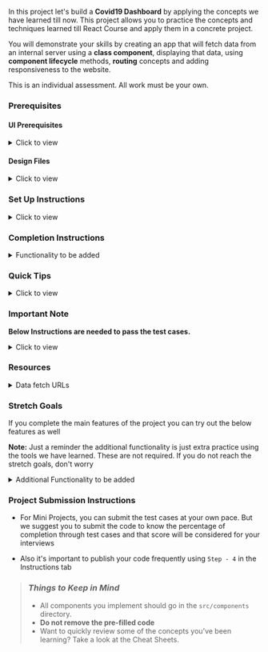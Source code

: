 In this project let's build a **Covid19 Dashboard** by applying the concepts we have learned till now. This project allows you to practice the concepts and techniques learned till React Course and apply them in a concrete project.

You will demonstrate your skills by creating an app that will fetch data from an internal server using a **class component**, displaying that data, using **component lifecycle** methods, **routing** concepts and adding responsiveness to the website.

This is an individual assessment. All work must be your own.

### Prerequisites

#### UI Prerequisites

<details>
<summary>Click to view</summary>

- What is Figma?
  - Figma is a vector graphics editor and prototyping tool which is primarily web-based. You can check more info on the <a href="https://www.figma.com/" target="_blank">Website</a>
- Create a Free account in Figma
  - Kindly follow the instructions as shown in <a href="https://www.youtube.com/watch?v=hrHL2VLMl7g" target="_blank">this</a> video to create a Free Figma account. Watch the video upto **00:55**
- How to Check CSS in Figma?
  - Kindly follow the instructions as shown in <a href="https://youtu.be/B242nuM3y2s?t=80" target="_blank">this</a> video to check CSS in the Figma screen. Watch the video upto **02:45**
- Export Images in Figma screen

  - Kindly follow the instructions as shown in <a href="https://www.youtube.com/watch?v=NpzL1MONwaw" target="_blank">this</a> video to export images from the Figma screen
  - Click on the Export button to get Export options as shown in the below image

  <div style="text-align:center;margin:10px 0px 0px 45px;width:200px;">
    <img src="https://assets.ccbp.in/frontend/react-js/figma-export-option.png" />
  </div>

- Upload your exported images from Figma to Cloudinary and get image URLs from Cloudinary. Refer <a href="https://learning.ccbp.in/projects/course?c_id=fe4c935d-3ad5-4bb8-a1a5-9b045ae70010&s_id=2f72d6fe-09a7-4c0a-b0db-196740c853a0&t_id=6535e48d-fb4e-45c4-9654-3da423c79e26" target="_blank">this</a> session for better understanding

</details>

#### Design Files

<details>
<summary>Click to view</summary>

- You can check the **Design Files** for different devices <a href="https://www.figma.com/file/lGl9tRXcsmxicjTITM2A8P/Covid19_Dashboard?node-id=0%3A1" target="_blank" >here</a>

</details>

### Set Up Instructions

<details>
<summary>Click to view</summary>

- Download dependencies by running `npm install`
- Start up the app using `npm start`
</details>

### Completion Instructions

<details>
<summary>Functionality to be added</summary>

The app must have the following functionalities

- Users should be able to navigate to Home, About routes using links in Navbar
- The website should be responsive in mobile view, tablet view as well (Use Media Queries to achieve the responsive website)

- **Home Route**

  - An HTTP GET request should be made to the Home Route API URL
    - **_Loader_** should be displayed while fetching the data
    - After the data is fetched successfully,
      - Stats of **Confirmed**, **Active**, **Recovered**, **Deceased** cases of **India** should be equal to the respective data received from the response
      - List of State/UT should be displayed with corresponding **Confirmed**, **Active**, **Recovered**, **Deceased** cases count
      - When the **Ascending Icon** (**FcGenericSortingAsc** react-icon) is clicked, then the list of State/UT should be sorted with **Ascending Order** based on State/UT name
      - When the **Descending Icon** (**FcGenericSortingDesc** react-icon) is clicked, then the list of State/UT should be sorted with **Descending Order** based on State/UT name
  - Footer should be displayed as shown in the Figma

- **Search Functionality**

  - Search should be case **insensitive**. This means Searching for `AN` or `an` or `An` should give the same search results
  - When the State/UT is searched by using the State/UT name, then the list of State/UT names matched with the search text should be displayed
  - When the Specific State/UT is clicked in the searched State/UT, then the page should be navigated to the Specific State/UT

- **State-Specific Route**

  - An HTTP GET request should be made to the State-Specific Route API URL
    - **_Loader_** should be displayed while fetching the data
    - After the data is fetched successfully,
      - State name and last updated date should be equal to the State name received from the response
      - Stats of **Confirmed**, **Active**, **Recovered**, **Deceased** cases of specific state should be equal to the respective data received from the response
      - Tested count should be equal to the tested count received from the response
      - Initially districts with Descending order of their **Confirmed Cases** should be displayed in the Top Districts
      - When the **Active Cases** card is clicked, then the Top Districts and **Bar Graph** should be changed to **Descending order** by their **Active Cases** count
      - When the **Confirmed Cases** card is clicked, then the Top Districts and **Bar Graph** should be changed to **Descending order** by their **Confirmed Cases** count
      - When the **Recovered Cases** card is clicked, then the Top Districts and **Bar Graph** should be changed to **Descending order** by their **Recovered Cases** count
      - When the **Deceased Cases** card is clicked, then the Top Districts and **Bar Graph** should be changed to **Descending order** by their **Deceased Cases** count
      - **Bar Graph** should be displayed with the last 10 days of Covid19 cases data
      - Initially for Spread Trends, **Daily Data** should be displayed
    - Footer should be displayed as shown in the Figma

- **Not Found Route**

  - When a random path is provided in the URL, then the page should be navigated to the Not Found Route

- **About Route**

  - An HTTP GET request should be made to the About Route API URL
    - **_Loader_** should be displayed while fetching the data
    - After the data is fetched successfully, the response received should be displayed
    - List of **faqs** should be displayed
    - Footer should be displayed as shown in the Figma

- **Header**

  - When the **COVID19INDIA** heading element in the Header is clicked, then the page should be navigated to the Home Route
  - When the **Home** link in the Header is clicked, then the page should be navigated to the Home Route
  - When the **About** link in the Header is clicked, then the page should be navigated to the My About Route

</details>

### Quick Tips

<details>
<summary>Click to view</summary>

- Conversion of Object items to Array Items <a href="https://codesandbox.io/s/conversion-of-object-items-to-array-items-vyy1s" target="_blank">CodeSandbox</a>
- Use React Charts package to implement given charts
  - React charts <a href="https://www.npmjs.com/package/recharts" target="_blank" >Documentation</a>.
  - Line chart and Bar Chart implementation <a href="https://codesandbox.io/s/line-chart-and-bar-chart-implementation-forked-vghxj?file=/src/App.js" target="_blank">CodeSandbox</a>
  - Multi area chart implementation <a href="https://codesandbox.io/s/multi-area-chart-implementation-dkhyc?file=/src/App.js" target="_blank">CodeSandbox</a>
- Implement Select fields using this package
  - React select <a href="https://www.npmjs.com/package/react-select/v/2.4.3" target="_blank">Documentation</a>
  - React select implementation <a href="https://codesandbox.io/s/react-select-dropdown-example-forked-4ssev" target="_blank">CodeSandbox</a>
- Usage of extracting date wise stats <a href="https://codesandbox.io/s/getting-specific-state-datewise-data-j4vus" target="_blank">CodeSandbox</a>

</details>

### Important Note

**Below Instructions are needed to pass the test cases.**

<details>
<summary>Click to view</summary>

- **Note:**

  - Don't use any third-party packages other than packages mentioned in the **Quick Tips**

  - For Mini Projects, you have to use normal HTML elements to style the React Components. Usage of `styled-components` (CSS in JS) to style React components are not supported in Mini Projects. Test cases won't be passed, if you use styled-components

  - Refer to the below Example for the usage of `testid` in the HTML elements

    - Example: `<div testid="countryWideConfirmedCases" className="country-wide-confirmed-cases"/>`

  - Get all states data from the response of Get Countrywide covid19 cases API by mapping the state's list that we have provided you in the App.js file

  - If you receive any type of covid19 cases count of a state as undefined from the API call, store that value as 0

  - Example:- You have received the confirmed cases count, population for the State Goa as undefined so instead of storing undefined store confirmed cases of Goa as 0. Like this for all states and districts store 0 if you receive any count as undefined

  - Your code will contain a `Counter` Component in the path `src/components` you can modify the component based on your use case or you can ignore it

  - Formulae for active cases `activeCases = confirmedCases-(recoveredCases+deceasedCases)`

  - Adding individual states Covid19 data will give you national wide Covid19 data

  - **Don't wrap** the `Bar Chart` or `Line Chart` with `ResponsiveContainer`

- Routes:

  - The Home Route should contain the pathname as `/`

  - The State-specific Route should contain the pathname as `/state/:stateCode`

    - **Note:** use the particular state code in place of id

  - The About Route should contain the pathname as `/about`

- Header:

  - Your code should contain a `Header` Component in the path `src/components`

- Footer:

  - Your code should contain a `Footer` Component in the path `src/components`

  - The Footer component should consist of all social icons from the `react-icons` third-party library

  - The Footer component should consist of the `VscGithubAlt` react icon

  - The Footer component should consist of the `FiInstagram` react icon

  - The Footer component should consist of the `FaTwitter` react icon

- Home Route:

  - The Loader container should contain the test id with value as `homeRouteLoader`

  - The States Search results unordered list should contain the test id with value as `searchResultsUnorderedList`

  - The Search bar should contain the `BsSearch` react icon

  - The State Search results list item should contain a `BiChevronRightSquare` react icon

  - The Confirmed cases card should contain the test id with value as `countryWideConfirmedCases`

  - The Confirmed cases image in the Confirmed cases container should contain the alt text as `country wide confirmed cases pic`

  - The Recovered cases card should contain the test id with value as `countryWideRecoveredCases`

  - The Recovered cases image in the Recovered cases container should contain the alt text as `country wide recovered cases pic`

  - The Active cases card should contain the test id with value as `countryWideActiveCases`

  - The Active cases image in the Active cases container should contain the alt text as `country wide active cases pic`

  - The Deceased cases card should contain the test id with value as `countryWideDeceasedCases`

  - The Deceased cases image in the Deceased cases container should contain the alt text as `country wide deceased cases pic`

  - The Statewise covid19 data table should contain the test id with value as `stateWiseCovidDataTable`

  - The `FcGenericSortingAsc` react icon should be wrapped with an HTML button element and the Button should contain the test id value as `ascendingSort`

  - The `FcGenericSortingDesc` react icon should be wrapped with an HTML button element and the Button should contain the test id value as `descendingSort`

  - Example:

    ```html
    <button type="button" testid="ascendingSort">
      <FcGenericSortingDesc />
    </button>
    ```

  - Place the ascending sort icon and descending sort icon in an HTML container element with the test id attribute value `stateWiseCovidDataTable`

  - Place the total countrywide confirmed cases count, the text `Confirmed` and the image of the confirmed case inside of the HTML container element with the test id attribute value `countryWideConfirmedCases`

  - Place the total countrywide active cases count, the text `Active` and the image of the active case inside of the HTML container element with the test id attribute value `countryWideActiveCases`

  - Place the total countrywide recovered cases count, the text `Recovered` and the image of the recovered case inside of the HTML container element with the test id attribute value `countryWideRecoveredCases`

  - Place the total countrywide deceased cases count, the text `Deceased` and the image of the deceased case inside of the HTML container element with the test id attribute value `countryWideDeceasedCases`

  - Wrap all the list items of the HTML unordered list element with the test id attribute value `searchResultsUnorderedList` with Link from `react-router-dom`

- State-specific Route

  - **NOTE:** Wrap all the Line charts with an HTML container element and assign test id attribute value as `lineChartsContainer` to that HTML container element

  - The GET State details API Loader container should contain the test id with value as `stateDetailsLoader`

  - The GET Timeline details API Loader container should contain the test id with value as `timelinesDataLoader`

  - The State-specific Confirmed cases card should contain the test id value as `stateSpecificConfirmedCasesContainer`

  - The State-specific confirmed cases image should contain the alt text as `state specific confirmed cases pic`

  - The State-specific Active cases card should contain the test id value as `stateSpecificActiveCasesContainer`

  - The State-specific confirmed cases image should contain the alt text as `state specific active cases pic`

  - The State-specific Recovered cases card should contain the test id value as `stateSpecificRecoveredCasesContainer`

  - The State-specific confirmed cases image should contain the alt text as `state specific recovered cases pic`

  - The State-specific Deceased cases card should contain the test id value as `stateSpecificDeceasedCasesContainer`

  - The State-specific confirmed cases image should contain the alt text as `state specific deceased cases pic`

  - Place the total State-specific confirmed cases count, the text `Confirmed` and the image of the confirmed case inside of the HTML container element with the test id attribute value `stateSpecificConfirmedCasesContainer`

  - Place the total State-specific active cases count, the text `Active` and the image of the active case inside of the HTML container element with the test id attribute value `stateSpecificActiveCasesContainer`

  - Place the total State-specific recovered cases count, the text `Recovered` and the image of the recovered case inside of the HTML container element with the test id attribute value `stateSpecificRecoveredCasesContainer`

  - Place the total State-specific deceased cases count, the text `Deceased` and the image of the deceased case inside of the HTML container element with the test id attribute value `stateSpecificDeceasedCasesContainer`

  - The Top Districts unordered list should contain the test id attribute with value as `topDistrictsUnorderedList`

- About Route

  - The Loader container should contain the test id value as `aboutRouteLoader`

  - The Faqs unordered list should contain the test id value as `faqsUnorderedList`

</details>

### Resources

<details>
<summary>Data fetch URLs</summary>

- Home Route:

  - Get stats of confirmed, active, recovered, deceased cases state wise (<u>sum of state wise data will give you national wise data</u>) :

    ```js
    'https://apis.ccbp.in/covid19-state-wise-data'

    ```

- State-Specific Route:

  - Get tested count, last updated date and stats of confirmed, active,recovered, deceased cases in specific states:

    ```js
    'https://apis.ccbp.in/covid19-state-wise-data'
    //(the response contains stats of all the States, you can use a state code (Ex:- "AP") to get specific state stats.)

    ```

  - Get districts (sort to show Top Districts):

    ```js
    'https://apis.ccbp.in/covid19-state-wise-data'
    //(the response contains stats of all the States, you can use a state code (Ex:- "AP") to get specific state stats.)

    ```

  - Sample Response for the API Url `https://apis.ccbp.in/covid19-state-wise-data`:

    ```json
    {
    "AP":{
      "districts":{
         "Anantapur":{
            "total":{
               "confirmed":157823,
               "deceased":1093,
               "recovered":156679,
               "tested":787085,
               "vaccinated1":2659813,
               "vaccinated2":1556657
            }
         }
      },
      "meta":{
         "date":"2021-10-28",
         "last_updated":"2021-10-28T20:20:18+05:30",
         "population":397000,
         "tested":{
            "date":"2021-10-27",
            "source":"https://dhs.andaman.gov.in/NewEvents/847.pdf"
         }
      },
      "total":{
         "confirmed":7651,
         "deceased":129,
         "recovered":7516,
         "tested":592748,
         "vaccinated1":293644,
         "vaccinated2":195689
      }
    }
      {...}
     }
    ```

  - Get timelines to show spread trends (use timelines data for rendering Bar chart, Line chart and other recharts by date-wise):

    ```js
    'https://apis.ccbp.in/covid19-timelines-data/AP'
    //(change state code in URL for other states)

    //(or)

    'https://apis.ccbp.in/covid19-timelines-data'
    //(the response contains stats of all the States, you can use a state code (Ex:- "AP") to get specific state stats.)

    ```

  - Sample Response

    ```json
    {
      "AN": {
        "dates": {
          "2021-09-09": {
            "total": {
              "confirmed": 7577,
              "deceased": 129,
              "recovered": 7441,
              "tested": 508157,
              "vaccinated1": 267126,
              "vaccinated2": 112124
            }
          },
          "2021-09-09": {...}
        }
      }
    }
    ```

- About Route:

  - Get faqs:

    ```js
    'https://apis.ccbp.in/covid19-faqs'

    ```

  - Sample Response

    ```json
    {
      "faq": [
        {
          "answer": "No.",
          "category": "General",
          "qno": "1",
          "question": "Are you official?"
        }
      ]
    }
    ```

    </details>

### Stretch Goals

If you complete the main features of the project you can try out the below features as well

**Note:** Just a reminder the additional functionality is just extra practice using the tools we have learned. These are not required. If you do not reach the stretch goals, don't worry

<details>
<summary>Additional Functionality to be added</summary>

- Users should be able to see Themes (Light & Dark) in Navbar
- **State-Specific Route**

  - India Map with Specific State should be highlighted

- **Vaccination Details Route**

  - An HTTP GET request should be made to the **Vaccination Details API URL**
    - **_Loader_** should be displayed while fetching the data
    - After the data is fetched successfully, the response received should be displayed
      - Page should contain the dropdowns to select state and district
      - Page should contain the sites Conducting Vaccination, total Registrations, Total Vaccination Doses sections
      - Page should contain the Vaccination Trends for both by **Doses** and **Ages** section

- **Data Fetch URLs**

  - **Vaccination Details Route:**

    - Get states data:

      ```js
      'https://apis.ccbp.in/covid19-state-ids'

      ```

    - Get Districts data (state specific):

      ```js
      'https://apis.ccbp.in/covid19-districts-data/2'
      //(change state id in URL)

      ```

    - Get sites conducting vaccination, total registrations, total vaccination, vaccination trends, vaccination - category, vaccination by age Details:

      ```js
      'https://apis.ccbp.in/covid19-vaccination-data'
      //(change date in URL)

      ```

</details>

### Project Submission Instructions

- For Mini Projects, you can submit the test cases at your own pace. But we suggest you to submit the code to know the percentage of completion through test cases and that score will be considered for your interviews

- Also it's important to publish your code frequently using `Step - 4` in the Instructions tab

> ### _Things to Keep in Mind_
>
> - All components you implement should go in the `src/components` directory.
> - **Do not remove the pre-filled code**
> - Want to quickly review some of the concepts you’ve been learning? Take a look at the Cheat Sheets.

